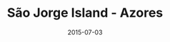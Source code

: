 ---
layout: default
title:  "São Jorge Island - Azores"
date:   2015-07-03
images: 
- url: photo/sao-jorge.jpg
  alt: São Jorge Island - Azores
thumbnail:
- url: photo/sao-jorge.jpg
  alt: São Jorge Island - Azores
categories:
- Photography
classes:
- photo
permalink: sao-jorge-island-azores
---